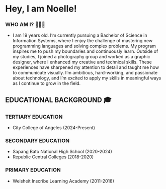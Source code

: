 # Hey, I am Noelle!
### WHO AM I? 👨🏻‍💼

- I am 19 years old. I’m currently pursuing a Bachelor of Science in Information Systems, where I enjoy the challenge of mastering new programming languages and solving complex problems. My program inspires me to push my boundaries and continuously learn. Outside of my studies, I joined a photography group and worked as a graphic designer, where I enhanced my creative and technical skills. These experiences have sharpened my attention to detail and taught me how to communicate visually. I’m ambitious, hard-working, and passionate about technology, and I’m excited to apply my skills in meaningful ways as I continue to grow in the field.

## EDUCATIONAL BACKGROUND 🎓
 ### TERTIARY EDUCATION
- City College of Angeles (2024-Present)
### SECONDARY EDUCATION
- Sapang Bato National High School (2020-2024)
- Republic Central Colleges (2018-2020)
### PRIMARY EDUCATION
- Weisheit Inscribe Learning Academy (2011-2018)


     
